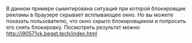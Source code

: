 В данном примере сымитирована ситуация при которой блокировщик рекламы в браузере скрывает всплывающее окно. Но вы можете показать пользователю, что окно скрыто блокировщиком и попросить его снять блокировку.
Посмотреть результат можно http://i90571vk.beget.tech/index.html
